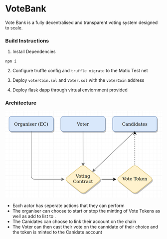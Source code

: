 # VoteBank
Vote Bank is a fully decentralised and transparent voting system designed to scale.

### Build Instructions
1. Install Dependencies 
```
npm i
```
2. Configure truffle config and ``` truffle migrate ``` to the Matic  Test net

3. Deploy ```voterCoin.sol``` and ``` Voter.sol ``` with the ```voterCoin``` address
4.  Deploy flask dapp through virtual enviornment provided

### Architecture 
<img src = "Diagram.jpeg">

* Each actor  has seperate actions that they can perform 
* The organiser can choose to start or stop the minting of Vote Tokens as well as add to list to .
* The Canidates  can choose to link their account on the chain 
* The Voter can then cast their vote on the cannidate of their choice and the token is minted to the Canidate account 